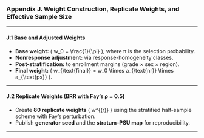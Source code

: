 ### Appendix J. Weight Construction, Replicate Weights, and Effective Sample Size

---

#### J.1 Base and Adjusted Weights
- **Base weight:** \( w_0 = \frac{1}{\pi} \), where π is the selection probability.  
- **Nonresponse adjustment:** via response-homogeneity classes.  
- **Post-stratification:** to enrollment margins (grade × sex × region).  
- **Final weight:** \( w_{\text{final}} = w_0 \times a_{\text{nr}} \times a_{\text{ps}} \).

---

#### J.2 Replicate Weights (BRR with Fay’s ρ = 0.5)
- Create **80 replicate weights** \( w^{(r)} \) using the stratified half-sample scheme with Fay’s perturbation.  
- Publish **generator seed** and the **stratum–PSU map** for reproducibility.

---
